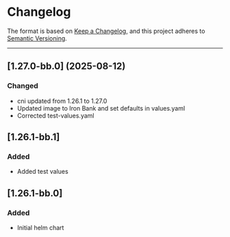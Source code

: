 # Changelog

The format is based on [Keep a Changelog](https://keepachangelog.com/en/1.0.0/), and this project adheres to [Semantic Versioning](https://semver.org/spec/v2.0.0.html).

---
## [1.27.0-bb.0] (2025-08-12)
### Changed
- cni updated from 1.26.1 to 1.27.0
- Updated image to Iron Bank and set defaults in values.yaml
- Corrected test-values.yaml

## [1.26.1-bb.1]

### Added

- Added test values

## [1.26.1-bb.0]

### Added

- Initial helm chart
